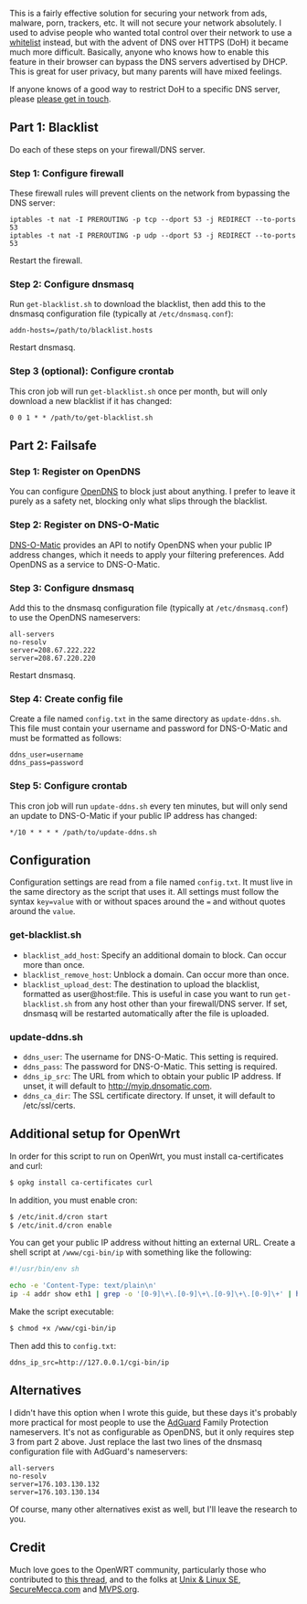 This is a fairly effective solution for securing your network from ads,
malware, porn, trackers, etc. It will not secure your network absolutely. I
used to advise people who wanted total control over their network to use a
[whitelist](https://github.com/dave-kennedy/whitelist) instead, but with the
advent of DNS over HTTPS (DoH) it became much more difficult. Basically, anyone
who knows how to enable this feature in their browser can bypass the DNS
servers advertised by DHCP. This is great for user privacy, but many parents
will have mixed feelings.

If anyone knows of a good way to restrict DoH to a specific DNS server, please
[please get in touch](https://github.com/dave-kennedy/blacklist/issues).

## Part 1: Blacklist

Do each of these steps on your firewall/DNS server.

### Step 1: Configure firewall

These firewall rules will prevent clients on the network from bypassing the
DNS server:

```
iptables -t nat -I PREROUTING -p tcp --dport 53 -j REDIRECT --to-ports 53
iptables -t nat -I PREROUTING -p udp --dport 53 -j REDIRECT --to-ports 53
```

Restart the firewall.

### Step 2: Configure dnsmasq

Run `get-blacklist.sh` to download the blacklist, then add this to the dnsmasq
configuration file (typically at `/etc/dnsmasq.conf`):

```
addn-hosts=/path/to/blacklist.hosts
```

Restart dnsmasq.

### Step 3 (optional): Configure crontab

This cron job will run `get-blacklist.sh` once per month, but will only
download a new blacklist if it has changed:

```
0 0 1 * * /path/to/get-blacklist.sh
```

## Part 2: Failsafe

### Step 1: Register on OpenDNS

You can configure [OpenDNS](https://www.opendns.com/) to block just about
anything. I prefer to leave it purely as a safety net, blocking only what
slips through the blacklist.

### Step 2: Register on DNS-O-Matic

[DNS-O-Matic](https://www.dnsomatic.com/) provides an API to notify OpenDNS
when your public IP address changes, which it needs to apply your filtering
preferences. Add OpenDNS as a service to DNS-O-Matic.

### Step 3: Configure dnsmasq

Add this to the dnsmasq configuration file (typically at `/etc/dnsmasq.conf`)
to use the OpenDNS nameservers:

```
all-servers
no-resolv
server=208.67.222.222
server=208.67.220.220
```

Restart dnsmasq.

### Step 4: Create config file

Create a file named `config.txt` in the same directory as `update-ddns.sh`.
This file must contain your username and password for DNS-O-Matic and must be
formatted as follows:

```
ddns_user=username
ddns_pass=password
```

### Step 5: Configure crontab

This cron job will run `update-ddns.sh` every ten minutes, but will only send
an update to DNS-O-Matic if your public IP address has changed:

```
*/10 * * * * /path/to/update-ddns.sh
```

## Configuration

Configuration settings are read from a file named `config.txt`. It must live
in the same directory as the script that uses it. All settings must follow the
syntax `key=value` with or without spaces around the `=` and without quotes
around the `value`.

### get-blacklist.sh

* `blacklist_add_host`: Specify an additional domain to block. Can occur more
  than once.
* `blacklist_remove_host`: Unblock a domain. Can occur more than once.
* `blacklist_upload_dest`: The destination to upload the blacklist, formatted
  as user@host:file. This is useful in case you want to run `get-blacklist.sh`
  from any host other than your firewall/DNS server. If set, dnsmasq will be
  restarted automatically after the file is uploaded.

### update-ddns.sh

* `ddns_user`: The username for DNS-O-Matic. This setting is required.
* `ddns_pass`: The password for DNS-O-Matic. This setting is required.
* `ddns_ip_src`: The URL from which to obtain your public IP address.  If
  unset, it will default to http://myip.dnsomatic.com.
* `ddns_ca_dir`: The SSL certificate directory. If unset, it will default to
  /etc/ssl/certs.

## Additional setup for OpenWrt

In order for this script to run on OpenWrt, you must install ca-certificates
and curl:

```sh
$ opkg install ca-certificates curl
```

In addition, you must enable cron:

```sh
$ /etc/init.d/cron start
$ /etc/init.d/cron enable
```

You can get your public IP address without hitting an external URL. Create
a shell script at `/www/cgi-bin/ip` with something like the following:

```sh
#!/usr/bin/env sh

echo -e 'Content-Type: text/plain\n'
ip -4 addr show eth1 | grep -o '[0-9]\+\.[0-9]\+\.[0-9]\+\.[0-9]\+' | head -1
```

Make the script executable:

```sh
$ chmod +x /www/cgi-bin/ip
```

Then add this to `config.txt`:

```
ddns_ip_src=http://127.0.0.1/cgi-bin/ip
```

## Alternatives

I didn't have this option when I wrote this guide, but these days it's probably
more practical for most people to use the [AdGuard](https://adguard.com/)
Family Protection nameservers. It's not as configurable as OpenDNS, but it only
requires step 3 from part 2 above. Just replace the last two lines of the
dnsmasq configuration file with AdGuard's nameservers:

```
all-servers
no-resolv
server=176.103.130.132
server=176.103.130.134
```

Of course, many other alternatives exist as well, but I'll leave the research
to you.

## Credit

Much love goes to the OpenWRT community, particularly those who contributed to
[this thread](https://forum.openwrt.org/viewtopic.php?id=35023), and to the
folks at [Unix & Linux SE](https://unix.stackexchange.com/),
[SecureMecca.com](http://securemecca.com/) and
[MVPS.org](http://winhelp2002.mvps.org/).
